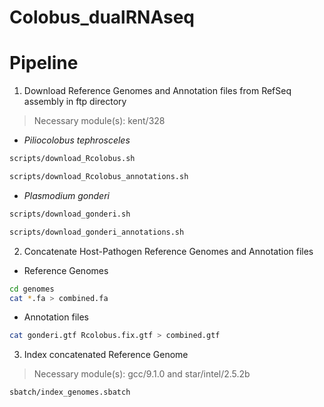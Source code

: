 # Colobus_dualRNAseq


# Pipeline

1. Download Reference Genomes and Annotation files from RefSeq assembly in ftp directory
> Necessary module(s): kent/328
  * _Piliocolobus tephrosceles_
```bash
scripts/download_Rcolobus.sh
```
```bash
scripts/download_Rcolobus_annotations.sh
```
  * _Plasmodium gonderi_
```bash
scripts/download_gonderi.sh
```
```bash
scripts/download_gonderi_annotations.sh
```
2. Concatenate Host-Pathogen Reference Genomes and Annotation files
  * Reference Genomes
```bash
cd genomes
cat *.fa > combined.fa
```
  * Annotation files
```bash
cat gonderi.gtf Rcolobus.fix.gtf > combined.gtf
```
3. Index concatenated Reference Genome
> Necessary module(s): gcc/9.1.0 and star/intel/2.5.2b
```sbatch
sbatch/index_genomes.sbatch
```
